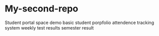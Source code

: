 # My-second-repo
Student portal space demo
basic student porpfolio
attendence tracking system
weekly test results
semester result
